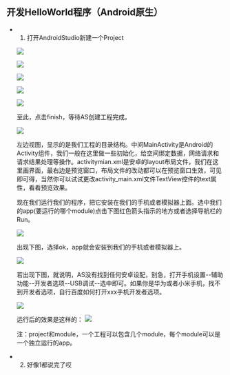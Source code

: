 ## 开发HelloWorld程序（Android原生）
- 1. 打开AndroidStudio新建一个Project
   
  ![](androidImgs/create_native_project_1.png)

  ![](androidImgs/create_native_project_2.png)

  ![](androidImgs/create_native_project_3.png)
   
  ![](androidImgs/create_native_project_4.png)

  ![](androidImgs/create_native_project_5.png)

  至此，点击finish，等待AS创建工程完成。

  ![](androidImgs/create_native_project_6.png)

   左边视图，显示的是我们工程的目录结构。中间MainActivity是Android的Activity组件，我们一般在这里做一些初始化，给空间绑定数据，网络请求和请求结果处理等操作。activitymian.xml是安卓的layout布局文件，我们在这里画界面，最右边是预览窗口，布局文件的改动都可以在预览窗口生效，可见即可得，当然你可以试试更改activity_main.xml文件TextView控件的text属性，看看预览效果。

   现在我们运行我们的程序，把它安装在我们的手机或者模拟器上面。选中我们的app(要运行的哪个module)点击下图红色箭头指示的地方或者选择导航栏的Run。

  ![](androidImgs/create_native_project_7.png)

   出现下图，选择ok，app就会安装到我们的手机或者模拟器上。

  ![](androidImgs/create_native_project_8.png)

   若出现下图，就说明，AS没有找到任何安卓设配，别急，打开手机设置--辅助功能--开发者选项--USB调试--选中即可。如果你是华为或者小米手机，找不到开发者选项，自行百度如何打开xxx手机开发者选项。

  ![](androidImgs/create_native_project_9.png)
   
   运行后的效果是这样的：
  ![](androidImgs/create_native_project_10.jpg)

  注：project和module，一个工程可以包含几个module，每个module可以是一个独立运行的app。
- 2. 好像1都说完了哎
